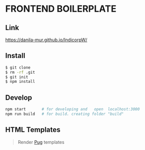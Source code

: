# FRONTEND BOILERPLATE

## Link
https://danila-mur.github.io/IndicorpW/

## Install
```sh
$ git clone 
$ rm -rf .git
$ git init
$ npm install
```

## Develop
```sh
npm start       # for developing and   open  localhost:3000
npm run build   # for build. creating folder "build"
```

## HTML Templates 

> Render [Pug](https://pugjs.org/api/getting-started.html) templates

